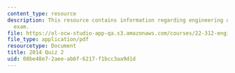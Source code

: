 ```yaml
---
content_type: resource
description: This resource contains information regarding engineering of nuclear reactors
  exam.
file: https://ol-ocw-studio-app-qa.s3.amazonaws.com/courses/22-312-engineering-of-nuclear-reactors-fall-2015/08be48e72aeeab6f6217f1bcc3aa9d1d_MIT22_312F15_quiz2_2014.pdf
file_type: application/pdf
resourcetype: Document
title: 2014 Quiz 2
uid: 08be48e7-2aee-ab6f-6217-f1bcc3aa9d1d
---
```

